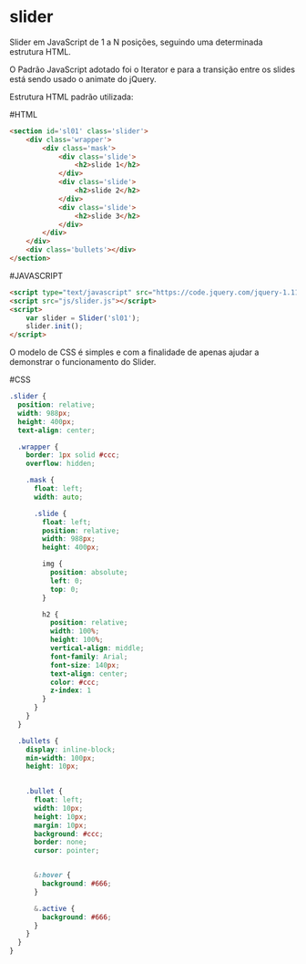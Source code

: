 slider
======

Slider em JavaScript de 1 a N posições, seguindo uma determinada estrutura HTML.

O Padrão JavaScript adotado foi o Iterator e para a transição entre os slides está sendo usado o animate do jQuery.

Estrutura HTML padrão utilizada:

#HTML
```html
<section id='sl01' class='slider'>
	<div class='wrapper'>
		<div class='mask'>
			<div class='slide'>
				<h2>slide 1</h2>
			</div>
			<div class='slide'>
				<h2>slide 2</h2>
			</div>
			<div class='slide'>
				<h2>slide 3</h2>
			</div>
		</div>
	</div>
	<div class='bullets'></div>
</section>
```

#JAVASCRIPT
```html
<script type="text/javascript" src="https://code.jquery.com/jquery-1.11.1.min.js"></script>
<script src="js/slider.js"></script>
<script>
	var slider = Slider('sl01');
	slider.init();
</script>
```

O modelo de CSS é simples e com a finalidade de apenas ajudar a demonstrar o funcionamento do Slider.

#CSS
```css
.slider {
  position: relative;
  width: 988px;
  height: 400px;
  text-align: center;

  .wrapper {
    border: 1px solid #ccc;
    overflow: hidden;

    .mask {
      float: left;
      width: auto;      

      .slide {
        float: left;
        position: relative;
        width: 988px;
        height: 400px;

        img {
          position: absolute;
          left: 0;
          top: 0;
        }

        h2 {
          position: relative;
          width: 100%;
          height: 100%;
          vertical-align: middle;
          font-family: Arial;
          font-size: 140px;
          text-align: center;        
          color: #ccc;
          z-index: 1
        }
      }
    }
  }

  .bullets {
    display: inline-block;
    min-width: 100px;
    height: 10px;
    

    .bullet {
      float: left;
      width: 10px;
      height: 10px;
      margin: 10px;
      background: #ccc;
      border: none;
      cursor: pointer;


      &:hover {
        background: #666;
      }

      &.active {
        background: #666;
      }
    }
  } 
}
```
